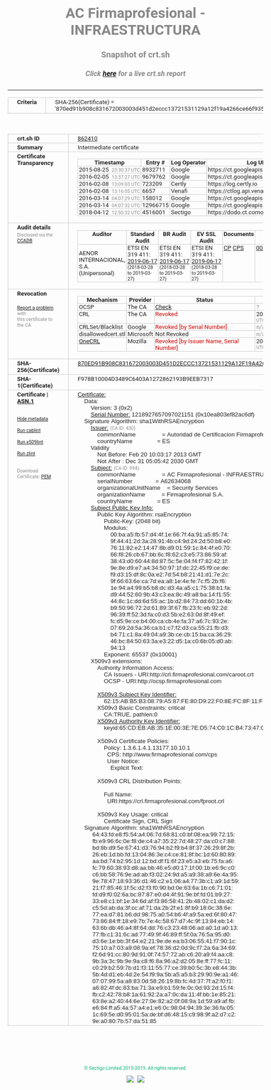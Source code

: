 # AC Firmaprofesional - INFRAESTRUCTURA
### Snapshot of crt.sh
##### Click [here](https://crt.sh/?q=870ED91B908C831672003003D451D2ECCC13721531129A12F19A4266CE66F935) for a live crt.sh report

---
<!DOCTYPE HTML PUBLIC "-//W3C//DTD HTML 4.0 Transitional//EN">
<HTML>
<HEAD>
  <META http-equiv="Content-Type" content="text/html; charset=UTF-8">
  <TITLE>crt.sh | 870ed91b908c831672003003d451d2eccc13721531129a12f19a4266ce66f935</TITLE>
  <META name="description" content="Free CT Log Certificate Search Tool from Sectigo (formerly Comodo CA)">
  <META name="keywords" content="crt.sh, CT, Certificate Transparency, Certificate Search, SSL Certificate, Sectigo, Comodo CA">
  <LINK href="//fonts.googleapis.com/css?family=Roboto+Mono|Roboto:400,400i,700,700i" rel="stylesheet">
  <STYLE type="text/css">
    a {
      white-space: nowrap;
    }
    body {
      color: #888888;
      font: 12pt Roboto, sans-serif;
      padding-top: 10px;
      text-align: center
    }
    form {
      margin: 0px
    }
    span {
      border-radius: 10px
    }
    span.heading {
      color: #888888;
      font: 12pt Roboto, sans-serif
    }
    span.title {
      background-color: #00B373;
      color: #FFFFFF;
      font: bold 18pt Roboto, sans-serif;
      padding: 0px 5px
    }
    span.text {
      color: #888888;
      font: 10pt Roboto, sans-serif
    }
    span.whiteongrey {
      background-color: #D9D9D6;
      color: #FFFFFF;
      font: bold 18pt Roboto, sans-serif;
      padding: 0px 5px
    }
    table {
      border-collapse: collapse;
      color: #222222;
      font: 10pt Roboto, sans-serif;
      margin-left: auto;
      margin-right: auto
    }
    table.options {
      border: none;
      margin-left: 10px
    }
    td, th {
      border: 1px solid #CCCCCC;
      padding: 0px 2px;
      text-align: left;
      vertical-align: top
    }
    td.outer, th.outer {
      border: 1px solid #CCCCCC;
      padding: 2px 20px;
      text-align: left
    }
    th.heading {
      color: #888888;
      font: bold italic 12pt Roboto, sans-serif;
      padding: 20px 0px 0px;
      text-align: center
    }
    th.options, td.options {
      border: none;
      vertical-align: middle
    }
    td.text {
      font: 10pt "Roboto Mono", sans-serif;
      padding: 2px 20px
    }
    td.heading {
      border: none;
      color: #888888;
      font: 12pt Roboto, sans-serif;
      padding-top: 20px;
      text-align: center
    }
    table.lint td, th {
      text-align: center
    }
    .button {
      background-color: #00B373;
      border-radius: 10px;
      color: #FFFFFF;
      font: bold 13pt Roboto, sans-serif
    }
    .copyright {
      font: 8pt Roboto, sans-serif;
      color: #00B373
    }
    .input {
      border: 1px solid #888888;
      font-weight: bold;
      text-align: center
    }
    .small {
      font: 8pt Roboto, sans-serif;
      color: #888888
    }
    .error {
      background-color: #FFDFDF;
      color: #CC0000;
      font-weight: bold
    }
    .fatal {
      background-color: #0000AA;
      color: #FFFFFF;
      font-weight: bold
    }
    .notice {
      background-color: #FFFFDF;
      color: #606000
    }
    .warning {
      background-color: #FFEFDF;
      color: #DF6000
    }
  </STYLE>
</HEAD>
<BODY>

<TABLE>
  <TR>
    <TH class="outer">Criteria</TH>
    <TD class="outer">SHA-256(Certificate) = '870ed91b908c831672003003d451d2eccc13721531129a12f19a4266ce66f935'</TD>
  </TR>
</TABLE>
<BR>
<TABLE>
  <TR>
    <TH class="outer">crt.sh ID</TH>
    <TD class="outer"><A href="?id=862410">862410</A></TD>
  </TR>
  <TR>
    <TH class="outer">Summary</TH>
    <TD class="outer">Intermediate certificate</TD>
  </TR>
  <TR>
    <TH class="outer">Certificate<BR>Transparency</TH>
    <TD class="outer">
<TABLE class="options" style="margin-left:0px">
  <TR>
    <TH>Timestamp</TH>
    <TH>Entry #</TH>
    <TH>Log Operator</TH>
    <TH>Log URL</TH>
  </TR>
  <TR>
    <TD>2015-08-25&nbsp; <FONT class="small">23:30:37 UTC</FONT></TD>
    <TD>8932711</TD>
    <TD>Google</TD>
    <TD>https://ct.googleapis.com/pilot</TD>
  </TR>
  <TR>
    <TD>2016-02-05&nbsp; <FONT class="small">13:37:27 UTC</FONT></TD>
    <TD>9679762</TD>
    <TD>Google</TD>
    <TD>https://ct.googleapis.com/rocketeer</TD>
  </TR>
  <TR>
    <TD>2016-02-08&nbsp; <FONT class="small">13:09:03 UTC</FONT></TD>
    <TD>723209</TD>
    <TD>Certly</TD>
    <TD>https://log.certly.io</TD>
  </TR>
  <TR>
    <TD>2016-02-08&nbsp; <FONT class="small">13:16:05 UTC</FONT></TD>
    <TD>6657</TD>
    <TD>Venafi</TD>
    <TD>https://ctlog.api.venafi.com</TD>
  </TR>
  <TR>
    <TD>2016-03-14&nbsp; <FONT class="small">04:07:29 UTC</FONT></TD>
    <TD>158012</TD>
    <TD>Google</TD>
    <TD>https://ct.googleapis.com/submariner</TD>
  </TR>
  <TR>
    <TD>2016-03-14&nbsp; <FONT class="small">04:07:32 UTC</FONT></TD>
    <TD>12966715</TD>
    <TD>Google</TD>
    <TD>https://ct.googleapis.com/aviator</TD>
  </TR>
  <TR>
    <TD>2018-04-12&nbsp; <FONT class="small">12:50:32 UTC</FONT></TD>
    <TD>4516001</TD>
    <TD>Sectigo</TD>
    <TD>https://dodo.ct.comodo.com</TD>
  </TR>
</TABLE>
    </TD>
  </TR>
  <TR>
    <TH class="outer">Audit details<BR>
      <DIV class="small" style="padding-top:3px">Disclosed via the
        <A href="//ccadb-public.secure.force.com/mozilla/PublicAllIntermediateCerts" target="_blank">CCADB</A></DIV>
    </TH>
    <TD class="outer">
<TABLE class="options" style="margin-left:0px">
  <TR>
    <TH>Auditor</TH>
    <TH>Standard Audit</TH>
    <TH>BR Audit</TH>
    <TH>EV SSL Audit</TH>
    <TH>Documents</TH>
    <TH>CCADB</TH>
    <TH>Root Owner / Certificate</TH>
  </TR>
  <TR>
    <TD style="vertical-align:middle">AENOR INTERNACIONAL, S.A. (Unipersonal)</TD>
    <TD>ETSI EN 319 411:
      <A href="https://www.aenor.com/Certificacion_Documentos/eiDas/2019%20AENOR%20Anexo%202%20ETSI%20319%20411-1%20PSC-FP_v4%20c.pdf" target="_blank">2019-06-17</A>
      <BR><FONT style="font-size:8pt">(2018-03-28 to 2019-03-27)</FONT></TD>
    <TD>ETSI EN 319 411:
      <A href="https://www.aenor.com/Certificacion_Documentos/eiDas/2019%20AENOR%20Anexo%202%20ETSI%20319%20411-1%20PSC-FP_v4%20c.pdf" target="_blank">2019-06-17</A>
      <BR><FONT style="font-size:8pt">(2018-03-28 to 2019-03-27)</FONT></TD>
    <TD>ETSI EN 319 411:
      <A href="https://www.aenor.com/Certificacion_Documentos/eiDas/2019%20AENOR%20Anexo%202%20ETSI%20319%20411-1%20PSC-FP_v4%20c.pdf" target="_blank">2019-06-17</A>
      <BR><FONT style="font-size:8pt">(2018-03-28 to 2019-03-27)</FONT></TD>
    <TD>
      <A href="https://www.firmaprofesional.com/images/pdfs/CPS/FP_CP_Autenticacion_Web-190612-ES.pdf" target="blank">CP</A>
      <A href="https://www.firmaprofesional.com/images/pdfs/CPS/FP_CPS_190612-ES.pdf" target="blank">CPS</A>
    </TD>
    <TD><A href="//ccadb.force.com/001o000000xQ9LfAAK" target="_blank">001o000000xQ9LfAAK</A></TD>
    <TD><A href="/?id=24651">Autoridad de Certificacion Firmaprofesional</A></TD>
  </TR>
</TABLE>
    </TD>
  </TR>
  <TR>
    <TH class="outer">Revocation<BR><BR>
      <DIV class="small" style="padding-top:3px"><A href="?id=862410&opt=problemreporting">Report a problem</A> with<BR>this certificate to the CA</DIV></TH>
    <TD class="outer">
      <TABLE class="options" style="margin-left:0px">
        <TR>
          <TH>Mechanism</TH>
          <TH>Provider</TH>
          <TH>Status</TH>
          <TH>Revocation Date</TH>
          <TH>Last Observed in CRL</TH>
          <TH>Last Checked <SPAN style="color:#CC0000;vertical-align:middle;font-size:70%;font-weight:normal">(Error)</SPAN></TH>
        </TR>
        <TR>
          <TD>OCSP</TD>
          <TD>The CA</TD>
          <TD><A href="?id=862410&opt=ocsp">Check</A></TD>
          <TD><SPAN style="color:#888888">?</SPAN></TD>
          <TD><SPAN style="color:#888888">n/a</SPAN></TD>
          <TD><SPAN style="color:#888888">?</SPAN></TD>
        </TR>
        <TR>
          <TD>CRL</TD>
          <TD>The CA</TD>
          <TD><SPAN style="color:#CC0000">Revoked</SPAN></TD><TD>2018-04-13&nbsp; <FONT class="small">11:11:30 UTC</FONT></TD><TD>2019-10-23&nbsp; <FONT class="small">13:07:52 UTC</FONT></TD><TD>2019-12-04&nbsp; <FONT class="small">16:50:06 UTC</FONT></TD>
        </TR>
        <TR>
          <TD>CRLSet/Blacklist</TD>
          <TD>Google</TD>
          <TD><SPAN style="color:#CC0000">Revoked [by Serial Number]</SPAN></TD>
          <TD><SPAN style="color:#888888">n/a</SPAN></TD>
          <TD><SPAN style="color:#888888">n/a</SPAN></TD>
          <TD><SPAN style="color:#888888">n/a</SPAN></TD>
        </TR>
        <TR>
          <TD>disallowedcert.stl</TD>
          <TD>Microsoft</TD>
          <TD>Not Revoked</TD>
          <TD><SPAN style="color:#888888">n/a</SPAN></TD>
          <TD><SPAN style="color:#888888">n/a</SPAN></TD>
          <TD><SPAN style="color:#888888">n/a</SPAN></TD>
        </TR>
        <TR>
          <TD><A href="/mozilla-onecrl" target="_blank">OneCRL</A></TD>
          <TD>Mozilla</TD>
          <TD><SPAN style="color:#CC0000">Revoked [by Issuer Name, Serial Number]</SPAN></TD><TD>2018-05-30&nbsp; <FONT class="small">12:35:03 UTC</FONT></TD>
          <TD><SPAN style="color:#888888">n/a</SPAN></TD>
          <TD><SPAN style="color:#888888">n/a</SPAN></TD>
        </TR>
      </TABLE>
    </TD>
  </TR>
  <TR>
    <TH class="outer">SHA-256(Certificate)</TH>
    <TD class="outer"><A href="//censys.io/certificates/870ed91b908c831672003003d451d2eccc13721531129a12f19a4266ce66f935">870ED91B908C831672003003D451D2ECCC13721531129A12F19A4266CE66F935</A></TD>
  </TR>
  <TR>
    <TH class="outer">SHA-1(Certificate)</TH>
    <TD class="outer">F978B10004D3489C6403A1272862193B9EEB7317</TD>
  </TR>
  <TR>
    <TH class="outer">Certificate | <A href="?asn1=862410">ASN.1</A>
      <SPAN class="small"><BR>
      <BR><BR><A href="?id=862410&opt=nometadata">Hide metadata</A>
      <BR><BR><A href="?id=862410&opt=cablint">Run cablint</A>
      <BR><BR><A href="?id=862410&opt=x509lint">Run x509lint</A>
      <BR><BR><A href="?id=862410&opt=zlint">Run zlint</A>
      <BR><BR><BR>Download Certificate: <A href="?d=862410">PEM</A>
      </SPAN>
    </TH>
    <TD class="text"><A href="?d=862410">Certificate:</A><BR>&nbsp;&nbsp;&nbsp;&nbsp;Data:<BR>&nbsp;&nbsp;&nbsp;&nbsp;&nbsp;&nbsp;&nbsp;&nbsp;Version:&nbsp;3&nbsp;(0x2)<BR>&nbsp;&nbsp;&nbsp;&nbsp;&nbsp;&nbsp;&nbsp;&nbsp;<A href="?serial=10ea803ef82ac6df">Serial&nbsp;Number:</A>&nbsp;1218927657097021151&nbsp;(0x10ea803ef82ac6df)<BR>&nbsp;&nbsp;&nbsp;&nbsp;Signature&nbsp;Algorithm:&nbsp;sha1WithRSAEncryption<BR>&nbsp;&nbsp;&nbsp;&nbsp;&nbsp;&nbsp;&nbsp;&nbsp;<A href="?caid=430">Issuer:</A> <SPAN class="small">(CA ID: 430)</SPAN><BR>&nbsp;&nbsp;&nbsp;&nbsp;&nbsp;&nbsp;&nbsp;&nbsp;&nbsp;&nbsp;&nbsp;&nbsp;commonName&nbsp;&nbsp;&nbsp;&nbsp;&nbsp;&nbsp;&nbsp;&nbsp;&nbsp;&nbsp;&nbsp;&nbsp;&nbsp;&nbsp;&nbsp;&nbsp;=&nbsp;Autoridad&nbsp;de&nbsp;Certificacion&nbsp;Firmaprofesional&nbsp;CIF&nbsp;A62634068<BR>&nbsp;&nbsp;&nbsp;&nbsp;&nbsp;&nbsp;&nbsp;&nbsp;&nbsp;&nbsp;&nbsp;&nbsp;countryName&nbsp;&nbsp;&nbsp;&nbsp;&nbsp;&nbsp;&nbsp;&nbsp;&nbsp;&nbsp;&nbsp;&nbsp;&nbsp;&nbsp;&nbsp;=&nbsp;ES<BR>&nbsp;&nbsp;&nbsp;&nbsp;&nbsp;&nbsp;&nbsp;&nbsp;Validity<BR>&nbsp;&nbsp;&nbsp;&nbsp;&nbsp;&nbsp;&nbsp;&nbsp;&nbsp;&nbsp;&nbsp;&nbsp;Not&nbsp;Before:&nbsp;Feb&nbsp;20&nbsp;10:03:17&nbsp;2013&nbsp;GMT<BR>&nbsp;&nbsp;&nbsp;&nbsp;&nbsp;&nbsp;&nbsp;&nbsp;&nbsp;&nbsp;&nbsp;&nbsp;Not&nbsp;After&nbsp;:&nbsp;Dec&nbsp;31&nbsp;05:05:42&nbsp;2030&nbsp;GMT<BR>&nbsp;&nbsp;&nbsp;&nbsp;&nbsp;&nbsp;&nbsp;&nbsp;<A href="?caid=994">Subject:</A> <SPAN class="small">(CA ID: 994)</SPAN><BR>&nbsp;&nbsp;&nbsp;&nbsp;&nbsp;&nbsp;&nbsp;&nbsp;&nbsp;&nbsp;&nbsp;&nbsp;commonName&nbsp;&nbsp;&nbsp;&nbsp;&nbsp;&nbsp;&nbsp;&nbsp;&nbsp;&nbsp;&nbsp;&nbsp;&nbsp;&nbsp;&nbsp;&nbsp;=&nbsp;AC&nbsp;Firmaprofesional&nbsp;-&nbsp;INFRAESTRUCTURA<BR>&nbsp;&nbsp;&nbsp;&nbsp;&nbsp;&nbsp;&nbsp;&nbsp;&nbsp;&nbsp;&nbsp;&nbsp;serialNumber&nbsp;&nbsp;&nbsp;&nbsp;&nbsp;&nbsp;&nbsp;&nbsp;&nbsp;&nbsp;&nbsp;&nbsp;&nbsp;&nbsp;=&nbsp;A62634068<BR>&nbsp;&nbsp;&nbsp;&nbsp;&nbsp;&nbsp;&nbsp;&nbsp;&nbsp;&nbsp;&nbsp;&nbsp;organizationalUnitName&nbsp;&nbsp;&nbsp;&nbsp;=&nbsp;Security&nbsp;Services<BR>&nbsp;&nbsp;&nbsp;&nbsp;&nbsp;&nbsp;&nbsp;&nbsp;&nbsp;&nbsp;&nbsp;&nbsp;organizationName&nbsp;&nbsp;&nbsp;&nbsp;&nbsp;&nbsp;&nbsp;&nbsp;&nbsp;&nbsp;=&nbsp;Firmaprofesional&nbsp;S.A.<BR>&nbsp;&nbsp;&nbsp;&nbsp;&nbsp;&nbsp;&nbsp;&nbsp;&nbsp;&nbsp;&nbsp;&nbsp;countryName&nbsp;&nbsp;&nbsp;&nbsp;&nbsp;&nbsp;&nbsp;&nbsp;&nbsp;&nbsp;&nbsp;&nbsp;&nbsp;&nbsp;&nbsp;=&nbsp;ES<BR>&nbsp;&nbsp;&nbsp;&nbsp;&nbsp;&nbsp;&nbsp;&nbsp;<A href="?spkisha256=6c1f155b9eb5fd498adabca99b38622bbe38ba9bfa27101c5a6a89f54f812922">Subject&nbsp;Public&nbsp;Key&nbsp;Info:</A><BR>&nbsp;&nbsp;&nbsp;&nbsp;&nbsp;&nbsp;&nbsp;&nbsp;&nbsp;&nbsp;&nbsp;&nbsp;Public&nbsp;Key&nbsp;Algorithm:&nbsp;rsaEncryption<BR>&nbsp;&nbsp;&nbsp;&nbsp;&nbsp;&nbsp;&nbsp;&nbsp;&nbsp;&nbsp;&nbsp;&nbsp;&nbsp;&nbsp;&nbsp;&nbsp;Public-Key:&nbsp;(2048&nbsp;bit)<BR>&nbsp;&nbsp;&nbsp;&nbsp;&nbsp;&nbsp;&nbsp;&nbsp;&nbsp;&nbsp;&nbsp;&nbsp;&nbsp;&nbsp;&nbsp;&nbsp;Modulus:<BR>&nbsp;&nbsp;&nbsp;&nbsp;&nbsp;&nbsp;&nbsp;&nbsp;&nbsp;&nbsp;&nbsp;&nbsp;&nbsp;&nbsp;&nbsp;&nbsp;&nbsp;&nbsp;&nbsp;&nbsp;00:ba:a5:fb:57:d4:4f:1e:66:7f:4a:91:a5:85:74:<BR>&nbsp;&nbsp;&nbsp;&nbsp;&nbsp;&nbsp;&nbsp;&nbsp;&nbsp;&nbsp;&nbsp;&nbsp;&nbsp;&nbsp;&nbsp;&nbsp;&nbsp;&nbsp;&nbsp;&nbsp;9f:44:41:2d:3a:28:91:4b:c4:9d:24:2d:50:b8:e0:<BR>&nbsp;&nbsp;&nbsp;&nbsp;&nbsp;&nbsp;&nbsp;&nbsp;&nbsp;&nbsp;&nbsp;&nbsp;&nbsp;&nbsp;&nbsp;&nbsp;&nbsp;&nbsp;&nbsp;&nbsp;76:11:82:e2:14:47:8b:d9:01:59:1c:84:4f:e0:70:<BR>&nbsp;&nbsp;&nbsp;&nbsp;&nbsp;&nbsp;&nbsp;&nbsp;&nbsp;&nbsp;&nbsp;&nbsp;&nbsp;&nbsp;&nbsp;&nbsp;&nbsp;&nbsp;&nbsp;&nbsp;66:f8:26:cb:67:bb:6c:f8:62:c3:e5:73:86:59:af:<BR>&nbsp;&nbsp;&nbsp;&nbsp;&nbsp;&nbsp;&nbsp;&nbsp;&nbsp;&nbsp;&nbsp;&nbsp;&nbsp;&nbsp;&nbsp;&nbsp;&nbsp;&nbsp;&nbsp;&nbsp;38:43:d0:60:44:8d:87:5c:5e:04:f4:f7:82:42:1f:<BR>&nbsp;&nbsp;&nbsp;&nbsp;&nbsp;&nbsp;&nbsp;&nbsp;&nbsp;&nbsp;&nbsp;&nbsp;&nbsp;&nbsp;&nbsp;&nbsp;&nbsp;&nbsp;&nbsp;&nbsp;9e:8e:d9:e7:a4:34:50:97:1f:dc:22:45:f9:ce:de:<BR>&nbsp;&nbsp;&nbsp;&nbsp;&nbsp;&nbsp;&nbsp;&nbsp;&nbsp;&nbsp;&nbsp;&nbsp;&nbsp;&nbsp;&nbsp;&nbsp;&nbsp;&nbsp;&nbsp;&nbsp;f9:d3:15:df:8c:0a:e2:7d:54:b8:21:41:d1:7e:2c:<BR>&nbsp;&nbsp;&nbsp;&nbsp;&nbsp;&nbsp;&nbsp;&nbsp;&nbsp;&nbsp;&nbsp;&nbsp;&nbsp;&nbsp;&nbsp;&nbsp;&nbsp;&nbsp;&nbsp;&nbsp;9f:66:63:6e:ca:7d:ea:a8:1e:4e:fe:7c:f5:2b:f6:<BR>&nbsp;&nbsp;&nbsp;&nbsp;&nbsp;&nbsp;&nbsp;&nbsp;&nbsp;&nbsp;&nbsp;&nbsp;&nbsp;&nbsp;&nbsp;&nbsp;&nbsp;&nbsp;&nbsp;&nbsp;1e:94:a4:99:b5:b8:dc:d3:4a:a5:c1:75:38:b1:fa:<BR>&nbsp;&nbsp;&nbsp;&nbsp;&nbsp;&nbsp;&nbsp;&nbsp;&nbsp;&nbsp;&nbsp;&nbsp;&nbsp;&nbsp;&nbsp;&nbsp;&nbsp;&nbsp;&nbsp;&nbsp;d9:44:52:60:9b:43:c3:ea:8c:49:a8:ba:14:f1:55:<BR>&nbsp;&nbsp;&nbsp;&nbsp;&nbsp;&nbsp;&nbsp;&nbsp;&nbsp;&nbsp;&nbsp;&nbsp;&nbsp;&nbsp;&nbsp;&nbsp;&nbsp;&nbsp;&nbsp;&nbsp;44:8c:1c:dd:6d:55:ac:1b:d2:84:73:dd:60:1b:4b:<BR>&nbsp;&nbsp;&nbsp;&nbsp;&nbsp;&nbsp;&nbsp;&nbsp;&nbsp;&nbsp;&nbsp;&nbsp;&nbsp;&nbsp;&nbsp;&nbsp;&nbsp;&nbsp;&nbsp;&nbsp;b9:50:96:72:2d:61:89:3f:67:fb:23:fc:eb:92:2d:<BR>&nbsp;&nbsp;&nbsp;&nbsp;&nbsp;&nbsp;&nbsp;&nbsp;&nbsp;&nbsp;&nbsp;&nbsp;&nbsp;&nbsp;&nbsp;&nbsp;&nbsp;&nbsp;&nbsp;&nbsp;96:39:ff:52:3d:fa:c0:d3:5b:e2:63:0d:8f:49:ef:<BR>&nbsp;&nbsp;&nbsp;&nbsp;&nbsp;&nbsp;&nbsp;&nbsp;&nbsp;&nbsp;&nbsp;&nbsp;&nbsp;&nbsp;&nbsp;&nbsp;&nbsp;&nbsp;&nbsp;&nbsp;fc:d5:9e:ce:b4:00:ca:cb:4e:fa:37:a6:7c:93:2e:<BR>&nbsp;&nbsp;&nbsp;&nbsp;&nbsp;&nbsp;&nbsp;&nbsp;&nbsp;&nbsp;&nbsp;&nbsp;&nbsp;&nbsp;&nbsp;&nbsp;&nbsp;&nbsp;&nbsp;&nbsp;07:69:2d:5a:36:ca:b1:c7:f2:d3:ca:55:21:fb:d3:<BR>&nbsp;&nbsp;&nbsp;&nbsp;&nbsp;&nbsp;&nbsp;&nbsp;&nbsp;&nbsp;&nbsp;&nbsp;&nbsp;&nbsp;&nbsp;&nbsp;&nbsp;&nbsp;&nbsp;&nbsp;b4:71:c1:8a:49:04:a9:3b:ce:cb:15:ba:ca:36:29:<BR>&nbsp;&nbsp;&nbsp;&nbsp;&nbsp;&nbsp;&nbsp;&nbsp;&nbsp;&nbsp;&nbsp;&nbsp;&nbsp;&nbsp;&nbsp;&nbsp;&nbsp;&nbsp;&nbsp;&nbsp;46:bc:84:50:63:3a:e3:22:d5:1a:c0:6b:05:d0:ab:<BR>&nbsp;&nbsp;&nbsp;&nbsp;&nbsp;&nbsp;&nbsp;&nbsp;&nbsp;&nbsp;&nbsp;&nbsp;&nbsp;&nbsp;&nbsp;&nbsp;&nbsp;&nbsp;&nbsp;&nbsp;94:13<BR>&nbsp;&nbsp;&nbsp;&nbsp;&nbsp;&nbsp;&nbsp;&nbsp;&nbsp;&nbsp;&nbsp;&nbsp;&nbsp;&nbsp;&nbsp;&nbsp;Exponent:&nbsp;65537&nbsp;(0x10001)<BR>&nbsp;&nbsp;&nbsp;&nbsp;&nbsp;&nbsp;&nbsp;&nbsp;X509v3&nbsp;extensions:<BR>&nbsp;&nbsp;&nbsp;&nbsp;&nbsp;&nbsp;&nbsp;&nbsp;&nbsp;&nbsp;&nbsp;&nbsp;Authority&nbsp;Information&nbsp;Access:&nbsp;<BR>&nbsp;&nbsp;&nbsp;&nbsp;&nbsp;&nbsp;&nbsp;&nbsp;&nbsp;&nbsp;&nbsp;&nbsp;&nbsp;&nbsp;&nbsp;&nbsp;CA&nbsp;Issuers&nbsp;-&nbsp;URI:http://crl.firmaprofesional.com/caroot.crt<BR>&nbsp;&nbsp;&nbsp;&nbsp;&nbsp;&nbsp;&nbsp;&nbsp;&nbsp;&nbsp;&nbsp;&nbsp;&nbsp;&nbsp;&nbsp;&nbsp;OCSP&nbsp;-&nbsp;URI:http://ocsp.firmaprofesional.com<BR><BR>&nbsp;&nbsp;&nbsp;&nbsp;&nbsp;&nbsp;&nbsp;&nbsp;&nbsp;&nbsp;&nbsp;&nbsp;<A href="?ski=6215abb5b30879a587fe80d922f08efc8f11fd79">X509v3&nbsp;Subject&nbsp;Key&nbsp;Identifier:</A><BR>&nbsp;&nbsp;&nbsp;&nbsp;&nbsp;&nbsp;&nbsp;&nbsp;&nbsp;&nbsp;&nbsp;&nbsp;&nbsp;&nbsp;&nbsp;&nbsp;62:15:AB:B5:B3:08:79:A5:87:FE:80:D9:22:F0:8E:FC:8F:11:FD:79<BR>&nbsp;&nbsp;&nbsp;&nbsp;&nbsp;&nbsp;&nbsp;&nbsp;&nbsp;&nbsp;&nbsp;&nbsp;X509v3&nbsp;Basic&nbsp;Constraints:&nbsp;critical<BR>&nbsp;&nbsp;&nbsp;&nbsp;&nbsp;&nbsp;&nbsp;&nbsp;&nbsp;&nbsp;&nbsp;&nbsp;&nbsp;&nbsp;&nbsp;&nbsp;CA:TRUE,&nbsp;pathlen:0<BR>&nbsp;&nbsp;&nbsp;&nbsp;&nbsp;&nbsp;&nbsp;&nbsp;&nbsp;&nbsp;&nbsp;&nbsp;<A href="?ski=65cdebab351e003e7ed574c01cb473470e1a642f">X509v3&nbsp;Authority&nbsp;Key&nbsp;Identifier:</A><BR>&nbsp;&nbsp;&nbsp;&nbsp;&nbsp;&nbsp;&nbsp;&nbsp;&nbsp;&nbsp;&nbsp;&nbsp;&nbsp;&nbsp;&nbsp;&nbsp;keyid:65:CD:EB:AB:35:1E:00:3E:7E:D5:74:C0:1C:B4:73:47:0E:1A:64:2F<BR><BR>&nbsp;&nbsp;&nbsp;&nbsp;&nbsp;&nbsp;&nbsp;&nbsp;&nbsp;&nbsp;&nbsp;&nbsp;X509v3&nbsp;Certificate&nbsp;Policies:&nbsp;<BR>&nbsp;&nbsp;&nbsp;&nbsp;&nbsp;&nbsp;&nbsp;&nbsp;&nbsp;&nbsp;&nbsp;&nbsp;&nbsp;&nbsp;&nbsp;&nbsp;Policy:&nbsp;1.3.6.1.4.1.13177.10.10.1<BR>&nbsp;&nbsp;&nbsp;&nbsp;&nbsp;&nbsp;&nbsp;&nbsp;&nbsp;&nbsp;&nbsp;&nbsp;&nbsp;&nbsp;&nbsp;&nbsp;&nbsp;&nbsp;CPS:&nbsp;http://www.firmaprofesional.com/cps<BR>&nbsp;&nbsp;&nbsp;&nbsp;&nbsp;&nbsp;&nbsp;&nbsp;&nbsp;&nbsp;&nbsp;&nbsp;&nbsp;&nbsp;&nbsp;&nbsp;&nbsp;&nbsp;User&nbsp;Notice:<BR>&nbsp;&nbsp;&nbsp;&nbsp;&nbsp;&nbsp;&nbsp;&nbsp;&nbsp;&nbsp;&nbsp;&nbsp;&nbsp;&nbsp;&nbsp;&nbsp;&nbsp;&nbsp;&nbsp;&nbsp;Explicit&nbsp;Text:&nbsp;<BR><BR>&nbsp;&nbsp;&nbsp;&nbsp;&nbsp;&nbsp;&nbsp;&nbsp;&nbsp;&nbsp;&nbsp;&nbsp;X509v3&nbsp;CRL&nbsp;Distribution&nbsp;Points:&nbsp;<BR><BR>&nbsp;&nbsp;&nbsp;&nbsp;&nbsp;&nbsp;&nbsp;&nbsp;&nbsp;&nbsp;&nbsp;&nbsp;&nbsp;&nbsp;&nbsp;&nbsp;Full&nbsp;Name:<BR>&nbsp;&nbsp;&nbsp;&nbsp;&nbsp;&nbsp;&nbsp;&nbsp;&nbsp;&nbsp;&nbsp;&nbsp;&nbsp;&nbsp;&nbsp;&nbsp;&nbsp;&nbsp;URI:https://crl.firmaprofesional.com/fproot.crl<BR><BR>&nbsp;&nbsp;&nbsp;&nbsp;&nbsp;&nbsp;&nbsp;&nbsp;&nbsp;&nbsp;&nbsp;&nbsp;X509v3&nbsp;Key&nbsp;Usage:&nbsp;critical<BR>&nbsp;&nbsp;&nbsp;&nbsp;&nbsp;&nbsp;&nbsp;&nbsp;&nbsp;&nbsp;&nbsp;&nbsp;&nbsp;&nbsp;&nbsp;&nbsp;Certificate&nbsp;Sign,&nbsp;CRL&nbsp;Sign<BR>&nbsp;&nbsp;&nbsp;&nbsp;Signature&nbsp;Algorithm:&nbsp;sha1WithRSAEncryption<BR>&nbsp;&nbsp;&nbsp;&nbsp;&nbsp;&nbsp;&nbsp;&nbsp;&nbsp;64:43:fd:e8:f5:54:a4:06:7d:68:81:c0:bf:08:ea:99:72:15:<BR>&nbsp;&nbsp;&nbsp;&nbsp;&nbsp;&nbsp;&nbsp;&nbsp;&nbsp;fb:e9:96:6c:0e:f8:de:c4:a7:35:22:7d:48:27:da:c0:c7:88:<BR>&nbsp;&nbsp;&nbsp;&nbsp;&nbsp;&nbsp;&nbsp;&nbsp;&nbsp;bd:8b:d9:5e:67:41:d3:76:94:b2:f9:b4:8f:37:26:29:8f:2b:<BR>&nbsp;&nbsp;&nbsp;&nbsp;&nbsp;&nbsp;&nbsp;&nbsp;&nbsp;26:eb:1d:bb:fd:13:04:86:3e:c4:ce:81:8f:bc:1d:60:80:89:<BR>&nbsp;&nbsp;&nbsp;&nbsp;&nbsp;&nbsp;&nbsp;&nbsp;&nbsp;aa:bd:74:b2:95:1d:12:bd:df:f1:6f:23:e5:a3:eb:75:fa:a6:<BR>&nbsp;&nbsp;&nbsp;&nbsp;&nbsp;&nbsp;&nbsp;&nbsp;&nbsp;fc:79:60:38:93:d8:aa:bb:46:e5:d0:17:1f:00:1b:e6:9c:c0:<BR>&nbsp;&nbsp;&nbsp;&nbsp;&nbsp;&nbsp;&nbsp;&nbsp;&nbsp;c6:bb:58:76:9e:ad:ab:f3:02:24:9d:a5:a9:38:a9:6e:4a:95:<BR>&nbsp;&nbsp;&nbsp;&nbsp;&nbsp;&nbsp;&nbsp;&nbsp;&nbsp;9e:78:47:18:93:36:d1:46:c2:e1:06:a4:77:3b:c1:a9:1d:59:<BR>&nbsp;&nbsp;&nbsp;&nbsp;&nbsp;&nbsp;&nbsp;&nbsp;&nbsp;21:f7:85:46:1f:5c:d2:f3:f0:90:bd:0e:63:6a:1b:c6:71:01:<BR>&nbsp;&nbsp;&nbsp;&nbsp;&nbsp;&nbsp;&nbsp;&nbsp;&nbsp;fd:d9:f0:02:6a:bc:87:87:e0:d4:4f:91:9e:bf:fd:01:b9:27:<BR>&nbsp;&nbsp;&nbsp;&nbsp;&nbsp;&nbsp;&nbsp;&nbsp;&nbsp;33:e8:c1:bf:1e:34:6d:af:f3:86:58:41:2b:48:02:c1:da:d2:<BR>&nbsp;&nbsp;&nbsp;&nbsp;&nbsp;&nbsp;&nbsp;&nbsp;&nbsp;c5:5d:ab:da:3f:cc:af:71:da:2b:2f:e1:8f:b9:18:0c:38:6e:<BR>&nbsp;&nbsp;&nbsp;&nbsp;&nbsp;&nbsp;&nbsp;&nbsp;&nbsp;77:ea:d7:81:b6:dd:98:75:a0:54:b6:4f:a9:5a:ed:6f:80:47:<BR>&nbsp;&nbsp;&nbsp;&nbsp;&nbsp;&nbsp;&nbsp;&nbsp;&nbsp;73:86:84:ff:18:e9:7b:7e:4c:58:67:d7:4c:9f:13:84:eb:14:<BR>&nbsp;&nbsp;&nbsp;&nbsp;&nbsp;&nbsp;&nbsp;&nbsp;&nbsp;63:6b:db:46:a4:8f:64:dd:76:c3:23:48:06:ad:a0:1d:a0:13:<BR>&nbsp;&nbsp;&nbsp;&nbsp;&nbsp;&nbsp;&nbsp;&nbsp;&nbsp;77:fb:c1:31:6c:ad:77:49:9f:46:89:ff:5f:0a:76:5a:95:d0:<BR>&nbsp;&nbsp;&nbsp;&nbsp;&nbsp;&nbsp;&nbsp;&nbsp;&nbsp;d3:6e:1e:bb:3f:64:e2:21:9e:de:ea:b3:06:55:41:f7:90:1c:<BR>&nbsp;&nbsp;&nbsp;&nbsp;&nbsp;&nbsp;&nbsp;&nbsp;&nbsp;75:10:a7:03:a9:08:9a:ef:78:36:d2:0d:9c:f7:2a:6a:34:69:<BR>&nbsp;&nbsp;&nbsp;&nbsp;&nbsp;&nbsp;&nbsp;&nbsp;&nbsp;f2:6d:91:cc:80:9d:91:0f:74:57:72:ab:c6:20:a9:f4:aa:c8:<BR>&nbsp;&nbsp;&nbsp;&nbsp;&nbsp;&nbsp;&nbsp;&nbsp;&nbsp;9b:3a:3c:9b:9e:9a:c8:f6:8a:96:a2:d2:05:8e:ff:77:fc:11:<BR>&nbsp;&nbsp;&nbsp;&nbsp;&nbsp;&nbsp;&nbsp;&nbsp;&nbsp;c0:29:b2:59:7b:d1:f3:11:55:77:ce:39:b0:5c:3b:e8:44:3b:<BR>&nbsp;&nbsp;&nbsp;&nbsp;&nbsp;&nbsp;&nbsp;&nbsp;&nbsp;5b:4d:d1:eb:4d:2e:54:f9:9a:5b:a5:a5:b3:29:90:9e:a1:46:<BR>&nbsp;&nbsp;&nbsp;&nbsp;&nbsp;&nbsp;&nbsp;&nbsp;&nbsp;07:07:99:5a:a8:83:0d:58:26:19:8b:fc:4d:37:7f:a2:f0:f1:<BR>&nbsp;&nbsp;&nbsp;&nbsp;&nbsp;&nbsp;&nbsp;&nbsp;&nbsp;a6:82:4f:dc:83:ba:71:3a:e9:b1:59:fe:0c:0d:93:2d:15:f4:<BR>&nbsp;&nbsp;&nbsp;&nbsp;&nbsp;&nbsp;&nbsp;&nbsp;&nbsp;fb:c2:42:78:b8:1a:61:92:2a:a7:0c:da:11:4f:bb:1e:85:21:<BR>&nbsp;&nbsp;&nbsp;&nbsp;&nbsp;&nbsp;&nbsp;&nbsp;&nbsp;63:8e:a2:40:44:6e:27:0e:82:a2:0f:08:9a:1d:59:a9:af:fb:<BR>&nbsp;&nbsp;&nbsp;&nbsp;&nbsp;&nbsp;&nbsp;&nbsp;&nbsp;e6:84:ff:a5:4a:57:a4:e1:e6:0c:98:04:94:39:3e:36:fa:05:<BR>&nbsp;&nbsp;&nbsp;&nbsp;&nbsp;&nbsp;&nbsp;&nbsp;&nbsp;1c:69:5e:d0:95:01:5a:de:bf:d6:48:15:c9:98:9f:a2:d7:c2:<BR>&nbsp;&nbsp;&nbsp;&nbsp;&nbsp;&nbsp;&nbsp;&nbsp;&nbsp;9e:a0:80:7b:57:da:51:85<BR>    </TD>
  </TR>
</TABLE>

  <BR><BR><BR>

  <P class="copyright">&copy; Sectigo Limited 2015-2019. All rights reserved.</P>
  <DIV>
    <A href="https://sectigo.com/"><IMG src="/sectigo_s.png"></A>
    &nbsp;<A href="https://github.com/crtsh"><IMG src="/GitHub-Mark-32px.png"></A>
  </DIV>
</BODY>
</HTML>
